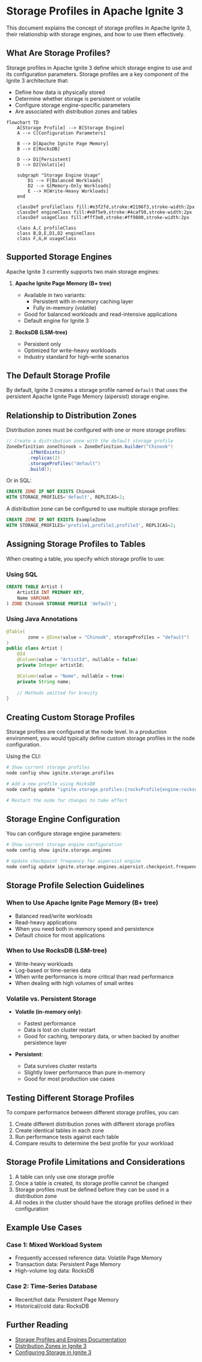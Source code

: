 # Storage Profiles in Apache Ignite 3

This document explains the concept of storage profiles in Apache Ignite 3, their relationship with storage engines, and how to use them effectively.

## What Are Storage Profiles?

Storage profiles in Apache Ignite 3 define which storage engine to use and its configuration parameters. Storage profiles are a key component of the Ignite 3 architecture that:

- Define how data is physically stored
- Determine whether storage is persistent or volatile
- Configure storage engine-specific parameters
- Are associated with distribution zones and tables

```mermaid
flowchart TD
    A[Storage Profile] --> B[Storage Engine]
    A --> C[Configuration Parameters]
    
    B --> D[Apache Ignite Page Memory]
    B --> E[RocksDB]
    
    D --> D1[Persistent]
    D --> D2[Volatile]
    
    subgraph "Storage Engine Usage"
        D1 --> F[Balanced Workloads]
        D2 --> G[Memory-Only Workloads]
        E --> H[Write-Heavy Workloads]
    end
    
    classDef profileClass fill:#e3f2fd,stroke:#2196f3,stroke-width:2px
    classDef engineClass fill:#e8f5e9,stroke:#4caf50,stroke-width:2px
    classDef usageClass fill:#fff3e0,stroke:#ff9800,stroke-width:2px
    
    class A,C profileClass
    class B,D,E,D1,D2 engineClass
    class F,G,H usageClass
```

## Supported Storage Engines

Apache Ignite 3 currently supports two main storage engines:

1. **Apache Ignite Page Memory (B+ tree)**
   - Available in two variants:
     - Persistent with in-memory caching layer
     - Fully in-memory (volatile)
   - Good for balanced workloads and read-intensive applications
   - Default engine for Ignite 3

2. **RocksDB (LSM-tree)**
   - Persistent only
   - Optimized for write-heavy workloads
   - Industry standard for high-write scenarios

## The Default Storage Profile

By default, Ignite 3 creates a storage profile named `default` that uses the persistent Apache Ignite Page Memory (aipersist) storage engine.

## Relationship to Distribution Zones

Distribution zones must be configured with one or more storage profiles:

```java
// Create a distribution zone with the default storage profile
ZoneDefinition zoneChinook = ZoneDefinition.builder("Chinook")
        .ifNotExists()
        .replicas(2)
        .storageProfiles("default")
        .build();
```

Or in SQL:

```sql
CREATE ZONE IF NOT EXISTS Chinook 
WITH STORAGE_PROFILES='default', REPLICAS=2;
```

A distribution zone can be configured to use multiple storage profiles:

```sql
CREATE ZONE IF NOT EXISTS ExampleZone 
WITH STORAGE_PROFILES='profile1,profile2,profile3', REPLICAS=2;
```

## Assigning Storage Profiles to Tables

When creating a table, you specify which storage profile to use:

### Using SQL

```sql
CREATE TABLE Artist (
    ArtistId INT PRIMARY KEY,
    Name VARCHAR
) ZONE Chinook STORAGE PROFILE 'default';
```

### Using Java Annotations

```java
@Table(
        zone = @Zone(value = "Chinook", storageProfiles = "default")
)
public class Artist {
    @Id
    @Column(value = "ArtistId", nullable = false)
    private Integer artistId;

    @Column(value = "Name", nullable = true)
    private String name;
    
    // Methods omitted for brevity
}
```

## Creating Custom Storage Profiles

Storage profiles are configured at the node level. In a production environment, you would typically define custom storage profiles in the node configuration.

Using the CLI:

```bash
# Show current storage profiles
node config show ignite.storage.profiles

# Add a new profile using RocksDB
node config update "ignite.storage.profiles:{rocksProfile{engine:rocksdb,size:10000}}"

# Restart the node for changes to take effect
```

## Storage Engine Configuration

You can configure storage engine parameters:

```bash
# Show current storage engine configuration
node config show ignite.storage.engines

# Update checkpoint frequency for aipersist engine
node config update ignite.storage.engines.aipersist.checkpoint.frequency = 16000
```

## Storage Profile Selection Guidelines

### When to Use Apache Ignite Page Memory (B+ tree)

- Balanced read/write workloads
- Read-heavy applications
- When you need both in-memory speed and persistence
- Default choice for most applications

### When to Use RocksDB (LSM-tree)

- Write-heavy workloads
- Log-based or time-series data
- When write performance is more critical than read performance
- When dealing with high volumes of small writes

### Volatile vs. Persistent Storage

- **Volatile (in-memory only)**:
  - Fastest performance
  - Data is lost on cluster restart
  - Good for caching, temporary data, or when backed by another persistence layer

- **Persistent**:
  - Data survives cluster restarts
  - Slightly lower performance than pure in-memory
  - Good for most production use cases

## Testing Different Storage Profiles

To compare performance between different storage profiles, you can:

1. Create different distribution zones with different storage profiles
2. Create identical tables in each zone
3. Run performance tests against each table
4. Compare results to determine the best profile for your workload

## Storage Profile Limitations and Considerations

1. A table can only use one storage profile
2. Once a table is created, its storage profile cannot be changed
3. Storage profiles must be defined before they can be used in a distribution zone
4. All nodes in the cluster should have the storage profiles defined in their configuration

## Example Use Cases

### Case 1: Mixed Workload System

- Frequently accessed reference data: Volatile Page Memory
- Transaction data: Persistent Page Memory
- High-volume log data: RocksDB

### Case 2: Time-Series Database

- Recent/hot data: Persistent Page Memory
- Historical/cold data: RocksDB

## Further Reading

- [Storage Profiles and Engines Documentation](https://ignite.apache.org/docs/ignite3/latest/administrators-guide/storage)
- [Distribution Zones in Ignite 3](https://ignite.apache.org/docs/ignite3/latest/administrators-guide/distribution-zones)
- [Configuring Storage in Ignite 3](https://ignite.apache.org/docs/ignite3/latest/administrators-guide/config/storage/persistent)